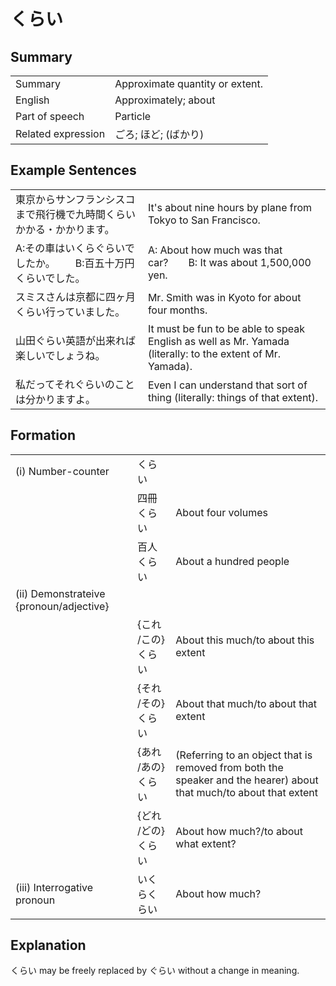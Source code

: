 # くらい

## Summary

<table><tr>   <td>Summary</td>   <td>Approximate quantity or extent.</td></tr><tr>   <td>English</td>   <td>Approximately; about</td></tr><tr>   <td>Part of speech</td>   <td>Particle</td></tr><tr>   <td>Related expression</td>   <td>ごろ; ほど; (ばかり)</td></tr></table>

## Example Sentences

<table><tr>   <td>東京からサンフランシスコまで飛行機で九時間くらいかかる・かかります。</td>   <td>It's about nine hours by plane from Tokyo to San Francisco.</td></tr><tr>   <td>A:その車はいくらぐらいでしたか。  B:百五十万円くらいでした。</td>   <td>A: About how much was that car?&emsp;&emsp;B: It was about 1,500,000 yen.</td></tr><tr>   <td>スミスさんは京都に四ヶ月くらい行っていました。</td>   <td>Mr. Smith was in Kyoto for about four months.</td></tr><tr>   <td>山田ぐらい英語が出来れば楽しいでしょうね。</td>   <td>It must be fun to be able to speak English as well as Mr. Yamada (literally: to the extent of Mr. Yamada).</td></tr><tr>   <td>私だってそれぐらいのことは分かりますよ。</td>   <td>Even I can understand that sort of thing (literally: things of that extent).</td></tr></table>

## Formation

<table class="table"> <tbody><tr class="tr head"> <td class="td"><span class="numbers">(i)</span> <span> <span class="bold">Number-counter</span></span></td> <td class="td"><span class="concept">くらい</span> </td> <td class="td"><span>&nbsp;</span></td> </tr> <tr class="tr"> <td class="td"><span>&nbsp;</span></td> <td class="td"><span>四冊<span class="concept">くらい</span></span> </td> <td class="td"><span>About    four volumes</span></td> </tr> <tr class="tr"> <td class="td"><span>&nbsp;</span></td> <td class="td"><span>百人<span class="concept">くらい</span></span> </td> <td class="td"><span>About    a hundred people</span></td> </tr> <tr class="tr head"> <td class="td"><span class="numbers">(ii)</span> <span> <span class="bold">Demonstrateive {pronoun/adjective}</span></span></td> <td class="td"><span>&nbsp;</span></td> <td class="td"><span>&nbsp;</span></td> </tr> <tr class="tr"> <td class="td"><span>&nbsp;</span></td> <td class="td"><span>{これ /この} <span class="concept">くらい</span></span></td> <td class="td"><span>About    this much/to about this extent</span></td> </tr> <tr class="tr"> <td class="td"><span>&nbsp;</span></td> <td class="td"><span>{それ /その} <span class="concept">くらい</span></span></td> <td class="td"><span>About    that much/to about that extent</span></td> </tr> <tr class="tr"> <td class="td"><span>&nbsp;</span></td> <td class="td"><span>{あれ /あの} <span class="concept">くらい</span></span></td> <td class="td"><span>(Referring    to an object that is removed from both the speaker and the hearer) about that    much/to about that extent</span></td> </tr> <tr class="tr"> <td class="td"><span>&nbsp;</span></td> <td class="td"><span>{どれ /どの} <span class="concept">くらい</span></span></td> <td class="td"><span>About    how much?/to about what extent?</span></td> </tr> <tr class="tr head"> <td class="td"><span class="numbers">(iii)</span> <span> <span class="bold">Interrogative pronoun</span></span></td> <td class="td"><span>いくら<span class="concept">くらい</span></span> </td> <td class="td"><span>About    how much?</span></td> </tr></tbody></table>

## Explanation

<p><span class="cloze">くらい</span> may be freely replaced by <span class="cloze">ぐらい</span> without a change in meaning.</p>

